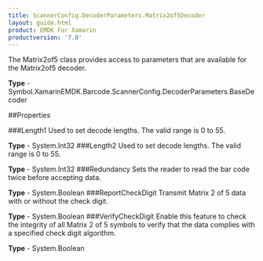 ```yaml
---
title: ScannerConfig.DecoderParameters.Matrix2of5Decoder
layout: guide.html 
product: EMDK For Xamarin 
productversion: '7.0' 
---
```

The Matrix2of5 class provides access to parameters that are available for the Matrix2of5 decoder.

**Type** - Symbol.XamarinEMDK.Barcode.ScannerConfig.DecoderParameters.BaseDecoder

##Properties

###Length1
Used to set decode lengths. The valid range is 0 to 55.

**Type** - System.Int32
###Length2
Used to set decode lengths. The valid range is 0 to 55.

**Type** - System.Int32
###Redundancy
Sets the reader to read the bar code twice before accepting data.

**Type** - System.Boolean
###ReportCheckDigit
Transmit Matrix 2 of 5 data with or without the check digit.

**Type** - System.Boolean
###VerifyCheckDigit
Enable this feature to check the integrity of all Matrix 2 of 5 symbols to verify that the data complies with a specified check digit algorithm.

**Type** - System.Boolean


